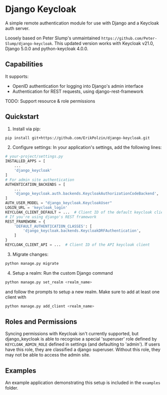 # Django Keycloak

A simple remote authentication module for use with Django and a Keycloak auth server.

Loosely based on Peter Slump's unmaintained `https://github.com/Peter-Slump/django-keycloak`. This updated version works with Keycloak v21.0, Django 5.0.0 and python-keycloak 4.0.0.

## Capabilities

It supports:

- OpenID authentication for logging into Django's admin interface
- Authentication for REST requests, using django-rest-framework

TODO: Support resource & role permissions

## Quickstart

1. Install via pip:
```bash
pip install git+https://github.com/ErikPolzin/django-keycloak.git
```
2. Configure settings:
In your application's settings, add the following lines:
```python
# your-project/settings.py
INSTALLED_APPS = [
    ...
    'django_keycloak'
]
# For admin site authentication
AUTHENTICATION_BACKENDS = [
    ...
    'django_keycloak.auth.backends.KeycloakAuthorizationCodeBackend',
]
AUTH_USER_MODEL = "django_keycloak.KeycloakUser"
LOGIN_URL = 'keycloak_login'
KEYCLOAK_CLIENT_DEFAULT = ...  # Client ID of the default keycloak client
# If you're using django's REST framework
REST_FRAMEWORK = {
    'DEFAULT_AUTHENTICATION_CLASSES': [
        'django_keycloak.backends.KeycloakDRFAuthentication',
    ]
}
KEYCLOAK_CLIENT_API = ...  # Client ID of the API keycloak client
```
3. Migrate changes:
```bash
python manage.py migrate
```
4. Setup a realm:
Run the custom Django command
```bash
python manage.py set_realm <realm_name>
```
and follow the prompts to setup a new realm. Make sure to add at least one client with
```bash
python manage.py add_client <realm_name>
```

## Roles and Permissions

Syncing permissions with Keycloak isn't currently supported, but django_keycloak is able to recognise a special 'superuser' role defined by `KEYCLOAK_ADMIN_ROLE` defined in settings (and defaulting to 'admin'). If users have this role, they are classified a django superuser. Without this role, they may not be able to access the admin site.

## Examples

An example application demonstrating this setup is included in the `examples` folder.
